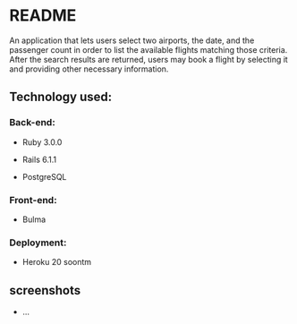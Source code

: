 # README

An application that lets users select two airports, the date, and the passenger count in order to list the available flights matching those criteria. After the search results are returned, users may book a flight by selecting it and providing other necessary information.

## Technology used: 

### Back-end: 
* Ruby 3.0.0

* Rails 6.1.1

* PostgreSQL

### Front-end:
* Bulma

### Deployment:
* Heroku 20 soontm

## screenshots

* ...
